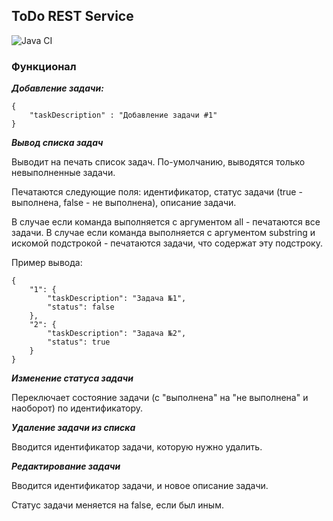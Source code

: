 ## ToDo REST Service

![Java CI](https://github.com/AidanKlark/BSC_Trainee/actions/workflows/maven.yml/badge.svg)

### **Функционал**


**_Добавление задачи:_**

```
{
    "taskDescription" : "Добавление задачи #1"
}
```

**_Вывод списка задач_**

Выводит на печать список задач. По-умолчанию, выводятся только невыполненные задачи.

Печатаются следующие поля: идентификатор, статус задачи (true - выполнена, false - не выполнена), описание задачи.

В случае если команда выполняется с аргументом all - печатаются все задачи.
В случае если команда выполняется с аргументом substring и искомой подстрокой - печатаются задачи, что содержат эту подстроку.

Пример вывода:
```
{
    "1": {
        "taskDescription": "Задача №1",
        "status": false
    },
    "2": {
        "taskDescription": "Задача №2",
        "status": true
    }
}
```

**_Изменение статуса задачи_**

Переключает состояние задачи (с "выполнена" на "не выполнена" и наоборот) по идентификатору.

**_Удаление задачи из списка_**

Вводится идентификатор задачи, которую нужно удалить.

**_Редактирование задачи_**

Вводится идентификатор задачи, и новое описание задачи. 

Статус задачи меняется на false, если был иным.